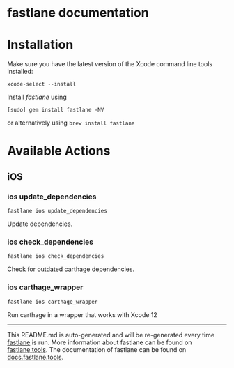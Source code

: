 fastlane documentation
================
# Installation

Make sure you have the latest version of the Xcode command line tools installed:

```
xcode-select --install
```

Install _fastlane_ using
```
[sudo] gem install fastlane -NV
```
or alternatively using `brew install fastlane`

# Available Actions
## iOS
### ios update_dependencies
```
fastlane ios update_dependencies
```
Update dependencies.
### ios check_dependencies
```
fastlane ios check_dependencies
```
Check for outdated carthage dependencies.
### ios carthage_wrapper
```
fastlane ios carthage_wrapper
```
Run carthage in a wrapper that works with Xcode 12

----

This README.md is auto-generated and will be re-generated every time [fastlane](https://fastlane.tools) is run.
More information about fastlane can be found on [fastlane.tools](https://fastlane.tools).
The documentation of fastlane can be found on [docs.fastlane.tools](https://docs.fastlane.tools).

